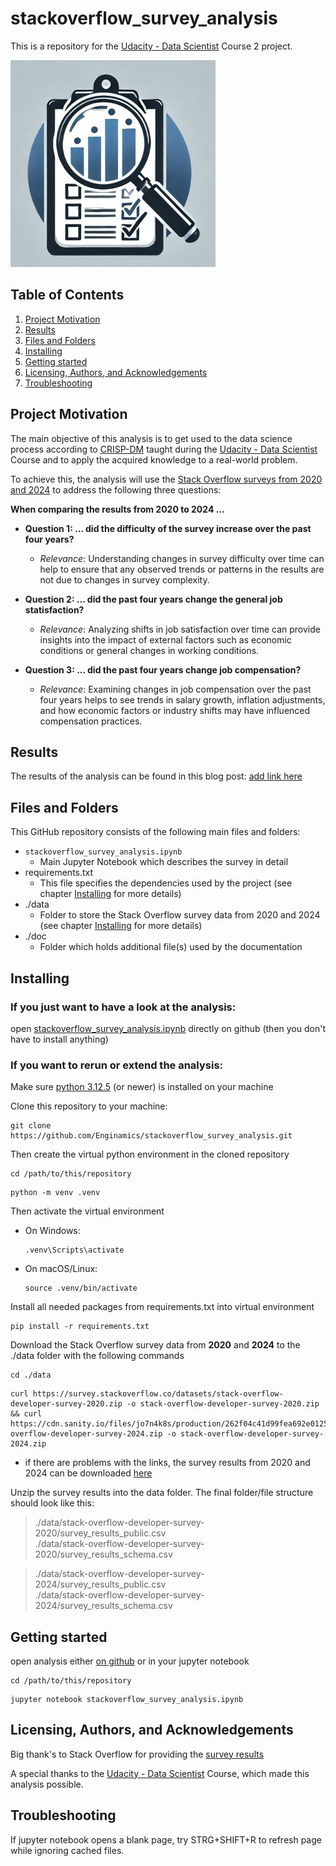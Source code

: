 # stackoverflow_survey_analysis

This is a repository for the [Udacity - Data Scientist](https://www.udacity.com/enrollment/nd025) Course 2 project.

![doc/logo.jpg](doc/logo.jpg)

## Table of Contents

1. [Project Motivation](#project-motivation)
2. [Results](#results)
3. [Files and Folders](#files-and-folders)
4. [Installing](#installing)
5. [Getting started](#getting-started)
6. [Licensing, Authors, and Acknowledgements](#licensing-authors-and-acknowledgements)
7. [Troubleshooting](#troubleshooting)

## Project Motivation

The main objective of this analysis is to get used to the data science process according to [CRISP-DM](https://en.wikipedia.org/wiki/Cross-industry_standard_process_for_data_mining) taught during the [Udacity - Data Scientist](https://www.udacity.com/enrollment/nd025) Course and to apply the acquired knowledge to a real-world problem.

To achieve this, the analysis will use the [Stack Overflow surveys from 2020 and 2024](https://survey.stackoverflow.co/) to address the following three questions:

**When comparing the results from 2020 to 2024 ...**  

- **Question 1: ... did the difficulty of the survey increase over the past four years?**
  - *Relevance*: Understanding changes in survey difficulty over time can help to ensure that any observed trends or patterns in the results are not due to changes in survey complexity.

- **Question 2: ... did the past four years change the general job statisfaction?**   
  - *Relevance*: Analyzing shifts in job satisfaction over time can provide insights into the impact of external factors such as economic conditions or general changes in working conditions.

- **Question 3: ... did the past four years change job compensation?**   
  - *Relevance*: Examining changes in job compensation over the past four years helps to see trends in salary growth, inflation adjustments, and how economic factors or industry shifts may have influenced compensation practices.

## Results

The results of the analysis can be found in this blog post: [add link here]("")

## Files and Folders

This GitHub repository consists of the following main files and folders:


- `stackoverflow_survey_analysis.ipynb`   
    - Main Jupyter Notebook which describes the survey in detail   
- requirements.txt   
    - This file specifies the dependencies used by the project (see chapter [Installing](#installing) for more details)   
- ./data
    - Folder to store the Stack Overflow survey data from 2020 and 2024 (see chapter [Installing](#installing) for more details)     
- ./doc   
    - Folder which holds additional file(s) used by the documentation   

## Installing

### If you just want to have a look at the analysis:
open [stackoverflow_survey_analysis.ipynb](https://github.com/Enginamics/stackoverflow_survey_analysis/blob/main/stackoverflow_survey_analysis.ipynb) directly on github (then you don't have to install anything)

### If you want to rerun or extend the analysis:

Make sure [python 3.12.5](https://www.python.org/downloads/release/python-3125/) (or newer) is installed on your machine

Clone this repository to your machine:
```shell
git clone https://github.com/Enginamics/stackoverflow_survey_analysis.git
```
Then create the virtual python environment in the cloned repository
```shell
cd /path/to/this/repository
```
```shell
python -m venv .venv
```
Then activate the virtual environment
- On Windows:
    ```shell
    .venv\Scripts\activate
    ```
- On macOS/Linux:
    ```shell
    source .venv/bin/activate
    ```
Install all needed packages from requirements.txt into virtual environment
```shell
pip install -r requirements.txt
```
Download the Stack Overflow survey data from **2020** and **2024** to the ./data folder with the following commands   
```shell
cd ./data
```
```shell
curl https://survey.stackoverflow.co/datasets/stack-overflow-developer-survey-2020.zip -o stack-overflow-developer-survey-2020.zip && curl https://cdn.sanity.io/files/jo7n4k8s/production/262f04c41d99fea692e0125c342e446782233fe4.zip/stack-overflow-developer-survey-2024.zip -o stack-overflow-developer-survey-2024.zip
```
- if there are problems with the links, the survey results from 2020 and 2024 can be downloaded [here](https://survey.stackoverflow.co/)

Unzip the survey results into the data folder. The final folder/file structure should look like this:
> ./data/stack-overflow-developer-survey-2020/survey_results_public.csv   
> ./data/stack-overflow-developer-survey-2020/survey_results_schema.csv

> ./data/stack-overflow-developer-survey-2024/survey_results_public.csv   
> ./data/stack-overflow-developer-survey-2024/survey_results_schema.csv

## Getting started

open analysis either [on github](https://github.com/Enginamics/stackoverflow_survey_analysis/blob/main/stackoverflow_survey_analysis.ipynb) or in your jupyter notebook
```shell
cd /path/to/this/repository
```
```shell
jupyter notebook stackoverflow_survey_analysis.ipynb
```

## Licensing, Authors, and Acknowledgements

Big thank's to Stack Overflow for providing the [survey results](https://survey.stackoverflow.co/)

A special thanks to the [Udacity - Data Scientist](https://www.udacity.com/enrollment/nd025) Course, which made this analysis possible.

## Troubleshooting

If jupyter notebook opens a blank page, try STRG+SHIFT+R to refresh page while ignoring cached files.